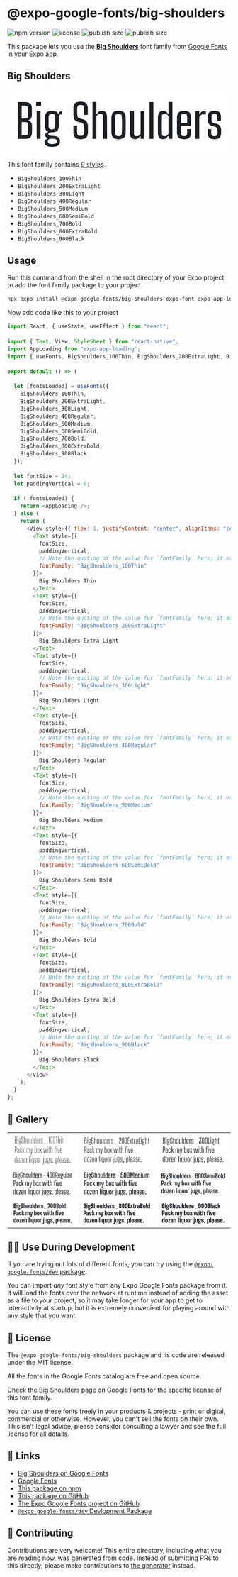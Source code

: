 # @expo-google-fonts/big-shoulders

![npm version](https://flat.badgen.net/npm/v/@expo-google-fonts/big-shoulders)
![license](https://flat.badgen.net/github/license/expo/google-fonts)
![publish size](https://flat.badgen.net/packagephobia/install/@expo-google-fonts/big-shoulders)
![publish size](https://flat.badgen.net/packagephobia/publish/@expo-google-fonts/big-shoulders)

This package lets you use the [**Big Shoulders**](https://fonts.google.com/specimen/Big+Shoulders) font family from [Google Fonts](https://fonts.google.com/) in your Expo app.

## Big Shoulders

![Big Shoulders](./font-family.png)

This font family contains [9 styles](#-gallery).

- `BigShoulders_100Thin`
- `BigShoulders_200ExtraLight`
- `BigShoulders_300Light`
- `BigShoulders_400Regular`
- `BigShoulders_500Medium`
- `BigShoulders_600SemiBold`
- `BigShoulders_700Bold`
- `BigShoulders_800ExtraBold`
- `BigShoulders_900Black`

## Usage

Run this command from the shell in the root directory of your Expo project to add the font family package to your project

```sh
npx expo install @expo-google-fonts/big-shoulders expo-font expo-app-loading
```

Now add code like this to your project

```js
import React, { useState, useEffect } from "react";

import { Text, View, StyleSheet } from "react-native";
import AppLoading from "expo-app-loading";
import { useFonts, BigShoulders_100Thin, BigShoulders_200ExtraLight, BigShoulders_300Light, BigShoulders_400Regular, BigShoulders_500Medium, BigShoulders_600SemiBold, BigShoulders_700Bold, BigShoulders_800ExtraBold, BigShoulders_900Black } from '@expo-google-fonts/big-shoulders';

export default () => {

  let [fontsLoaded] = useFonts({
    BigShoulders_100Thin, 
    BigShoulders_200ExtraLight, 
    BigShoulders_300Light, 
    BigShoulders_400Regular, 
    BigShoulders_500Medium, 
    BigShoulders_600SemiBold, 
    BigShoulders_700Bold, 
    BigShoulders_800ExtraBold, 
    BigShoulders_900Black
  });

  let fontSize = 24;
  let paddingVertical = 6;

  if (!fontsLoaded) {
    return <AppLoading />;
  } else {
    return (
      <View style={{ flex: 1, justifyContent: "center", alignItems: "center" }}>
        <Text style={{
          fontSize,
          paddingVertical,
          // Note the quoting of the value for `fontFamily` here; it expects a string!
          fontFamily: "BigShoulders_100Thin"
        }}>
          Big Shoulders Thin
        </Text>
        <Text style={{
          fontSize,
          paddingVertical,
          // Note the quoting of the value for `fontFamily` here; it expects a string!
          fontFamily: "BigShoulders_200ExtraLight"
        }}>
          Big Shoulders Extra Light
        </Text>
        <Text style={{
          fontSize,
          paddingVertical,
          // Note the quoting of the value for `fontFamily` here; it expects a string!
          fontFamily: "BigShoulders_300Light"
        }}>
          Big Shoulders Light
        </Text>
        <Text style={{
          fontSize,
          paddingVertical,
          // Note the quoting of the value for `fontFamily` here; it expects a string!
          fontFamily: "BigShoulders_400Regular"
        }}>
          Big Shoulders Regular
        </Text>
        <Text style={{
          fontSize,
          paddingVertical,
          // Note the quoting of the value for `fontFamily` here; it expects a string!
          fontFamily: "BigShoulders_500Medium"
        }}>
          Big Shoulders Medium
        </Text>
        <Text style={{
          fontSize,
          paddingVertical,
          // Note the quoting of the value for `fontFamily` here; it expects a string!
          fontFamily: "BigShoulders_600SemiBold"
        }}>
          Big Shoulders Semi Bold
        </Text>
        <Text style={{
          fontSize,
          paddingVertical,
          // Note the quoting of the value for `fontFamily` here; it expects a string!
          fontFamily: "BigShoulders_700Bold"
        }}>
          Big Shoulders Bold
        </Text>
        <Text style={{
          fontSize,
          paddingVertical,
          // Note the quoting of the value for `fontFamily` here; it expects a string!
          fontFamily: "BigShoulders_800ExtraBold"
        }}>
          Big Shoulders Extra Bold
        </Text>
        <Text style={{
          fontSize,
          paddingVertical,
          // Note the quoting of the value for `fontFamily` here; it expects a string!
          fontFamily: "BigShoulders_900Black"
        }}>
          Big Shoulders Black
        </Text>
      </View>
    );
  }
};
```

## 🔡 Gallery


||||
|-|-|-|
|![BigShoulders_100Thin](./BigShoulders_100Thin.ttf.png)|![BigShoulders_200ExtraLight](./BigShoulders_200ExtraLight.ttf.png)|![BigShoulders_300Light](./BigShoulders_300Light.ttf.png)||
|![BigShoulders_400Regular](./BigShoulders_400Regular.ttf.png)|![BigShoulders_500Medium](./BigShoulders_500Medium.ttf.png)|![BigShoulders_600SemiBold](./BigShoulders_600SemiBold.ttf.png)||
|![BigShoulders_700Bold](./BigShoulders_700Bold.ttf.png)|![BigShoulders_800ExtraBold](./BigShoulders_800ExtraBold.ttf.png)|![BigShoulders_900Black](./BigShoulders_900Black.ttf.png)||


## 👩‍💻 Use During Development

If you are trying out lots of different fonts, you can try using the [`@expo-google-fonts/dev` package](https://github.com/expo/google-fonts/tree/master/font-packages/dev#readme).

You can import _any_ font style from any Expo Google Fonts package from it. It will load the fonts over the network at runtime instead of adding the asset as a file to your project, so it may take longer for your app to get to interactivity at startup, but it is extremely convenient for playing around with any style that you want.


## 📖 License

The `@expo-google-fonts/big-shoulders` package and its code are released under the MIT license.

All the fonts in the Google Fonts catalog are free and open source.

Check the [Big Shoulders page on Google Fonts](https://fonts.google.com/specimen/Big+Shoulders) for the specific license of this font family.

You can use these fonts freely in your products & projects - print or digital, commercial or otherwise. However, you can't sell the fonts on their own. This isn't legal advice, please consider consulting a lawyer and see the full license for all details.

## 🔗 Links

- [Big Shoulders on Google Fonts](https://fonts.google.com/specimen/Big+Shoulders)
- [Google Fonts](https://fonts.google.com/)
- [This package on npm](https://www.npmjs.com/package/@expo-google-fonts/big-shoulders)
- [This package on GitHub](https://github.com/expo/google-fonts/tree/master/font-packages/big-shoulders)
- [The Expo Google Fonts project on GitHub](https://github.com/expo/google-fonts)
- [`@expo-google-fonts/dev` Devlopment Package](https://github.com/expo/google-fonts/tree/master/font-packages/dev)

## 🤝 Contributing

Contributions are very welcome! This entire directory, including what you are reading now, was generated from code. Instead of submitting PRs to this directly, please make contributions to [the generator](https://github.com/expo/google-fonts/tree/master/packages/generator) instead.
